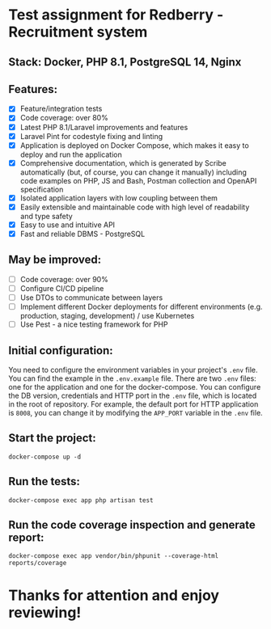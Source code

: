 # Test assignment for Redberry - Recruitment system

## Stack: Docker, PHP 8.1, PostgreSQL 14, Nginx

## Features:

- [x] Feature/integration tests
- [x] Code coverage: over 80%
- [x] Latest PHP 8.1/Laravel improvements and features
- [x] Laravel Pint for codestyle fixing and linting
- [x] Application is deployed on Docker Compose, which makes it easy to deploy and run the application
- [x] Comprehensive documentation, which is generated by Scribe automatically (but, of course, you can change it
  manually) including code examples on PHP, JS and Bash, Postman collection and OpenAPI specification
- [x] Isolated application layers with low coupling between them
- [x] Easily extensible and maintainable code with high level of readability and type safety
- [x] Easy to use and intuitive API
- [x] Fast and reliable DBMS - PostgreSQL

## May be improved:

- [ ] Code coverage: over 90%
- [ ] Configure CI/CD pipeline
- [ ] Use DTOs to communicate between layers
- [ ] Implement different Docker deployments for different environments (e.g. production, staging, development) / use
  Kubernetes
- [ ] Use Pest - a nice testing framework for PHP

## Initial configuration:

You need to configure the environment variables in your project's `.env` file. You can find the example in the
`.env.example` file. There are two `.env` files: one for the application and one for the docker-compose. You can
configure the DB version, credentials and HTTP port in the `.env` file, which is located in the root of repository. For
example, the default port for HTTP application is `8008`, you can change it by modifying the `APP_PORT` variable in
the `.env` file.

## Start the project:

    docker-compose up -d

## Run the tests:

    docker-compose exec app php artisan test

## Run the code coverage inspection and generate report:

    docker-compose exec app vendor/bin/phpunit --coverage-html reports/coverage

# Thanks for attention and enjoy reviewing!
